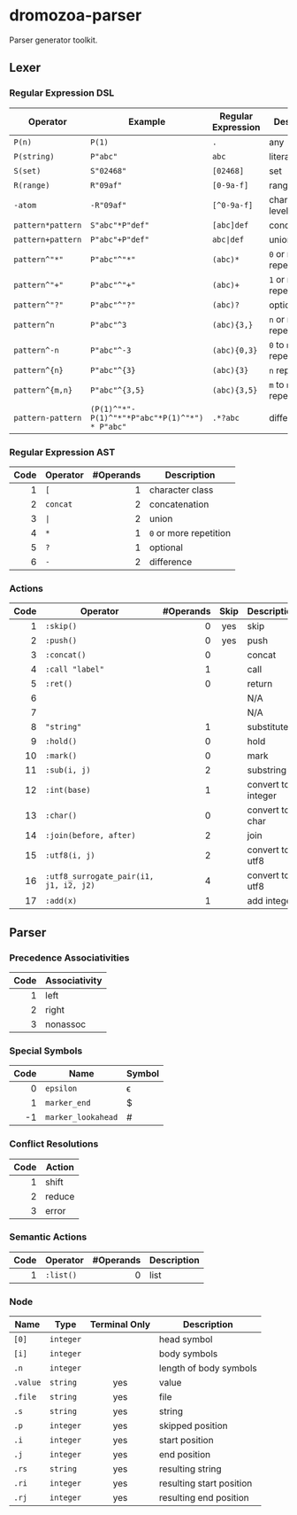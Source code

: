 # dromozoa-parser

Parser generator toolkit.

## Lexer

### Regular Expression DSL

| Operator          | Example                                        | Regular Expression        | Description              |
|-------------------|------------------------------------------------|---------------------------|--------------------------|
| `P(n)`            | `P(1)`                                         | `.`                       | any                      |
| `P(string)`       | `P"abc"`                                       | `abc`                     | literal                  |
| `S(set)`          | `S"02468"`                                     | `[02468]`                 | set                      |
| `R(range)`        | `R"09af"`                                      | `[0-9a-f]`                | range                    |
| `-atom`           | `-R"09af"`                                     | `[^0-9a-f]`               | character level negation |
| `pattern*pattern` | `S"abc"*P"def"`                                | `[abc]def`                | concatenation            |
| `pattern+pattern` | `P"abc"+P"def"`                                | <code>abc&#124;def</code> | union                    |
| `pattern^"*"`     | `P"abc"^"*"`                                   | `(abc)*`                  | `0` or more repetition   |
| `pattern^"+"`     | `P"abc"^"+"`                                   | `(abc)+`                  | `1` or more repetition   |
| `pattern^"?"`     | `P"abc"^"?"`                                   | `(abc)?`                  | optional                 |
| `pattern^n`       | `P"abc"^3`                                     | `(abc){3,}`               | `n` or more repetition   |
| `pattern^-n`      | `P"abc"^-3`                                    | `(abc){0,3}`              | `0` to `n` repetition    |
| `pattern^{n}`     | `P"abc"^{3}`                                   | `(abc){3}`                | `n` repetition           |
| `pattern^{m,n}`   | `P"abc"^{3,5}`                                 | `(abc){3,5}`              | `m` to `n` repetition    |
| `pattern-pattern` | `(P(1)^"*"-P(1)^"*"*P"abc"*P(1)^"*") * P"abc"` | `.*?abc`                  | difference               |

### Regular Expression AST

| Code | Operator            | #Operands | Description            |
|-----:|---------------------|----------:|------------------------|
|    1 | `[`                 |         1 | character class        |
|    2 | `concat`            |         2 | concatenation          |
|    3 | <code>&#124;</code> |         2 | union                  |
|    4 | `*`                 |         1 | `0` or more repetition |
|    5 | `?`                 |         1 | optional               |
|    6 | `-`                 |         2 | difference             |

### Actions

| Code | Operator                               | #Operands | Skip | Description        |
|-----:|----------------------------------------|----------:|:----:|--------------------|
|    1 | `:skip()`                              |         0 | yes  | skip               |
|    2 | `:push()`                              |         0 | yes  | push               |
|    3 | `:concat()`                            |         0 |      | concat             |
|    4 | `:call "label"`                        |         1 |      | call               |
|    5 | `:ret()`                               |         0 |      | return             |
|    6 |                                        |           |      | N/A                |
|    7 |                                        |           |      | N/A                |
|    8 | `"string"`                             |         1 |      | substitute         |
|    9 | `:hold()`                              |         0 |      | hold               |
|   10 | `:mark()`                              |         0 |      | mark               |
|   11 | `:sub(i, j)`                           |         2 |      | substring          |
|   12 | `:int(base)`                           |         1 |      | convert to integer |
|   13 | `:char()`                              |         0 |      | convert to char    |
|   14 | `:join(before, after)`                 |         2 |      | join               |
|   15 | `:utf8(i, j)`                          |         2 |      | convert to utf8    |
|   16 | `:utf8_surrogate_pair(i1, j1, i2, j2)` |         4 |      | convert to utf8    |
|   17 | `:add(x)`                              |         1 |      | add integer        |

## Parser

### Precedence Associativities

| Code | Associativity |
|-----:|---------------|
|    1 | left          |
|    2 | right         |
|    3 | nonassoc      |

### Special Symbols

| Code | Name               | Symbol |
|-----:|--------------------|--------|
|    0 | `epsilon`          | ϵ      |
|    1 | `marker_end`       | $      |
|   -1 | `marker_lookahead` | #      |

### Conflict Resolutions

| Code | Action |
|-----:|--------|
|    1 | shift  |
|    2 | reduce |
|    3 | error  |

### Semantic Actions

| Code | Operator  | #Operands | Description |
|-----:|-----------|----------:|-------------|
|    1 | `:list()` |         0 | list        |

### Node

| Name     | Type      | Terminal Only | Description              |
|----------|-----------|:-------------:|--------------------------|
| `[0]`    | `integer` |               | head symbol              |
| `[i]`    | `integer` |               | body symbols             |
| `.n`     | `integer` |               | length of body symbols   |
| `.value` | `string`  |      yes      | value                    |
| `.file`  | `string`  |      yes      | file                     |
| `.s`     | `string`  |      yes      | string                   |
| `.p`     | `integer` |      yes      | skipped position         |
| `.i`     | `integer` |      yes      | start position           |
| `.j`     | `integer` |      yes      | end position             |
| `.rs`    | `string`  |      yes      | resulting string         |
| `.ri`    | `integer` |      yes      | resulting start position |
| `.rj`    | `integer` |      yes      | resulting end position   |

